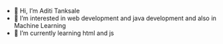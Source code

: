- 👋 Hi, I’m Aditi Tanksale 
- 👀 I’m interested in web development and java development and also in Machine Learning
- 🌱 I’m currently learning html and js 

<!---
AD5224/AD5224 is a ✨ special ✨ repository because its `README.md` (this file) appears on your GitHub profile.
You can click the Preview link to take a look at your changes.
--->
